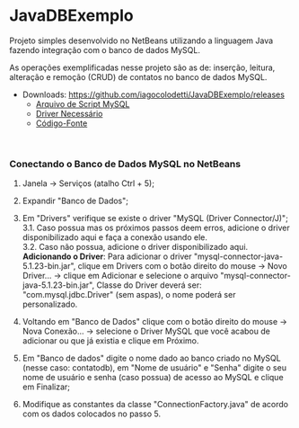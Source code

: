 # JavaDBExemplo

Projeto simples desenvolvido no NetBeans utilizando a linguagem Java fazendo integração com o banco de dados MySQL.

As operações exemplificadas nesse projeto são as de: inserção, leitura, alteração e remoção (CRUD) de contatos no banco de dados MySQL.

* Downloads: https://github.com/iagocolodetti/JavaDBExemplo/releases
   * [Arquivo de Script MySQL](https://github.com/iagocolodetti/JavaDBExemplo/releases/download/v1.1/contatodb.sql "contatodb.sql")
   * [Driver Necessário](https://github.com/iagocolodetti/JavaDBExemplo/releases/download/v1.1/mysql-connector-java-5.1.23-bin.jar "mysql-connector-java-5.1.23-bin.jar")
   * [Código-Fonte](https://github.com/iagocolodetti/JavaDBExemplo/archive/v1.1.zip "v1.1.zip")
<br/>
<h3>Conectando o Banco de Dados MySQL no NetBeans</h3>

1. Janela -> Serviços (atalho Ctrl + 5);

2. Expandir "Banco de Dados";

3. Em "Drivers" verifique se existe o driver "MySQL (Driver Connector/J)";  
	3.1. Caso possua mas os próximos passos deem erros, adicione o driver disponibilizado aqui e faça a conexão usando ele.  
	3.2. Caso não possua, adicione o driver disponibilizado aqui.  
	**Adicionando o Driver**: Para adicionar o driver "mysql-connector-java-5.1.23-bin.jar", clique em Drivers com o botão direito do mouse -> Novo Driver...
	-> clique em Adicionar e selecione o arquivo "mysql-connector-java-5.1.23-bin.jar", Classe do Driver deverá ser: "com.mysql.jdbc.Driver" (sem aspas), o nome poderá ser personalizado.

4. Voltando em "Banco de Dados" clique com o botão direito do mouse -> Nova Conexão... -> selecione o Driver MySQL que você acabou de adicionar ou que já existia e clique em Próximo.

5. Em "Banco de dados" digite o nome dado ao banco criado no MySQL (nesse caso: contatodb), em "Nome de usuário" e "Senha" digite o seu nome de usuário e senha (caso possua) de acesso ao MySQL e clique em Finalizar;

6. Modifique as constantes da classe "ConnectionFactory.java" de acordo com os dados colocados no passo 5.
